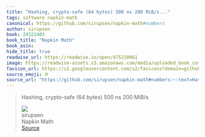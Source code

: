 ```yaml
---
title: "Hashing, crypto-safe (64 bytes) 500 ns 200 MiB/s..."
tags: software napkin-math
canonical: https://github.com/sirupsen/napkin-math#numbers
author: sirupsen
book: 24322403
book_title: "Napkin Math"
book_asin: 
hide_title: true
readwise_url: https://readwise.io/open/475210661
image: https://readwise-assets.s3.amazonaws.com/media/uploaded_book_covers/profile_265723/napkin-math
favicon_url: https://s2.googleusercontent.com/s2/favicons?domain=github.com
source_emoji: 🌐
source_url: "https://github.com/sirupsen/napkin-math#numbers:~:text=Hashing%2C%20crypto-safe%20%2864,ns%20200%20MiB%2Fs"
---
```


> Hashing, crypto-safe (64 bytes) 500 ns 200 MiB/s
> <div class="quoteback-footer"><div class="quoteback-avatar"><img class="mini-favicon" src="https://s2.googleusercontent.com/s2/favicons?domain=github.com"></div><div class="quoteback-metadata"><div class="metadata-inner"><span style="display:none">FROM:</span><div aria-label="sirupsen" class="quoteback-author"> sirupsen</div><div aria-label="Napkin Math" class="quoteback-title"> Napkin Math</div></div></div><div class="quoteback-backlink"><a target="_blank" aria-label="go to the full text of this quotation" rel="noopener" href="https://github.com/sirupsen/napkin-math#numbers:~:text=Hashing%2C%20crypto-safe%20%2864,ns%20200%20MiB%2Fs" class="quoteback-arrow"> Source</a></div></div>